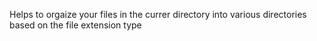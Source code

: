 Helps to orgaize your files in the currer directory into various directories based on the file extension type

